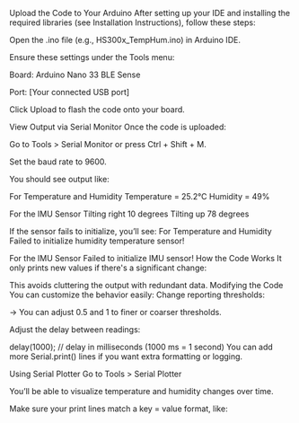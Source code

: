 Upload the Code to Your Arduino
After setting up your IDE and installing the required libraries (see Installation Instructions), follow these steps:

Open the .ino file (e.g., HS300x_TempHum.ino) in Arduino IDE.

Ensure these settings under the Tools menu:

Board: Arduino Nano 33 BLE Sense

Port: [Your connected USB port]

Click Upload to flash the code onto your board.

View Output via Serial Monitor
Once the code is uploaded:

Go to Tools > Serial Monitor or press Ctrl + Shift + M.

Set the baud rate to 9600.

You should see output like:

For Temperature and Humidity 
Temperature = 25.2°C
Humidity = 49%

For the IMU Sensor
Tilting right 10 degrees
Tilting up 78 degrees

If the sensor fails to initialize, you’ll see:
For Temperature and Humidity 
Failed to initialize humidity temperature sensor!

For the IMU Sensor
Failed to initialize IMU sensor!
How the Code Works
It only prints new values if there's a significant change:


This avoids cluttering the output with redundant data.
Modifying the Code
You can customize the behavior easily:
Change reporting thresholds:

→ You can adjust 0.5 and 1 to finer or coarser thresholds.

Adjust the delay between readings:

delay(1000);  // delay in milliseconds (1000 ms = 1 second)
You can add more Serial.print() lines if you want extra formatting or logging.

Using Serial Plotter
Go to Tools > Serial Plotter

You’ll be able to visualize temperature and humidity changes over time.

Make sure your print lines match a key = value format, like:
